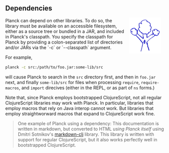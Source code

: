 ## Dependencies

<img width="100" align="right" style="margin: 0ex 1em" src="img/dependencies.jpg">
Planck can depend on other libraries. To do so, the library must be available on an accessible filesystem, either as a source tree or bundled in a JAR, and included in Planck's classpath. You specify the classpath for Planck by providing a colon-separated list of directories and/or JARs via the `-c` or `-​-​classpath` argument.

For example,

```sh
planck -c src:/path/to/foo.jar:some-lib/src
```

will cause Planck to search in the `src` directory first, and then in `foo.jar` next, and finally `some-lib/src` for files when processing `require`, `require-macros`, and `import` direcives (either in the REPL, or as part of `ns` forms.)

Note that, since Planck employs bootstrapped ClojureScript, not all regular ClojureScript libraries may work with Planck. In particular, libraries that employ macros that rely on Java interop cannot work. But libraries that employ straightworward macros that expand to ClojureScript work fine.

> One example of Planck using a dependency: This documentation is written in markdown, but converted to HTML _using Planck itself_ using Dmitri Sotnikov's  [markdown-clj](https://github.com/yogthos/markdown-clj) library. This library is written with support for regular ClojureScript, but it also works perfectly well in bootstrapped ClojureScript.
